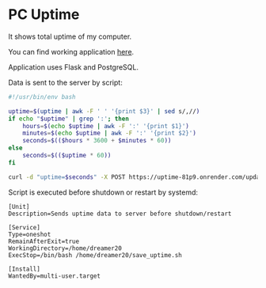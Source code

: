 # PC Uptime

It shows total uptime of my computer.

You can find working application [here](https://uptime-81p9.onrender.com/).

Application uses Flask and PostgreSQL.

Data is sent to the server by script:
```bash
#!/usr/bin/env bash

uptime=$(uptime | awk -F ' ' '{print $3}' | sed s/,//)
if echo "$uptime" | grep ':'; then
    hours=$(echo $uptime | awk -F ':' '{print $1}')
    minutes=$(echo $uptime | awk -F ':' '{print $2}')
    seconds=$(($hours * 3600 + $minutes * 60))
else
    seconds=$(($uptime * 60))
fi

curl -d "uptime=$seconds" -X POST https://uptime-81p9.onrender.com/update
```

Script is executed before shutdown or restart by systemd:

```
[Unit]
Description=Sends uptime data to server before shutdown/restart

[Service]
Type=oneshot
RemainAfterExit=true
WorkingDirectory=/home/dreamer20
ExecStop=/bin/bash /home/dreamer20/save_uptime.sh

[Install]
WantedBy=multi-user.target
```